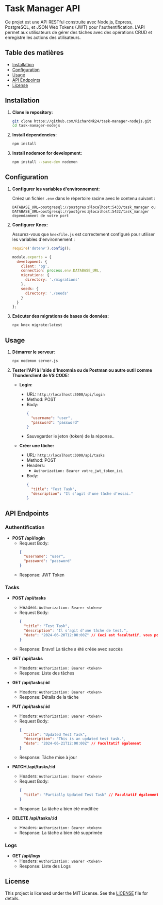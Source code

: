 
# Task Manager API

Ce projet est une API RESTful construite avec Node.js, Express, PostgreSQL, et JSON Web Tokens (JWT) pour l'authentification. L'API permet aux utilisateurs de gérer des tâches avec des opérations CRUD et enregistre les actions des utilisateurs.

## Table des matières

- [Installation](#installation)
- [Configuration](#configuration)
- [Usage](#usage)
- [API Endpoints](#api-endpoints)
- [License](#license)

## Installation

1. **Clone le repository:**

   ```bash
   git clone https://github.com/RichardNk24/task-manager-nodejs.git
   cd task-manager-nodejs
   ```

2. **Install dependencies:**

   ```bash
   npm install
   ```

3. **Install nodemon for development:**

   ```bash
   npm install --save-dev nodemon
   ```

## Configuration

1. **Configurer les variables d'environnement:**

   Créez un fichier `.env` dans le répertoire racine avec le contenu suivant :

   ```env
   DATABASE_URL=postgresql://postgres:@localhost:5433/task_manager ou
   DATABASE_URL=postgresql://postgres:@localhost:5432/task_manager dependamment de votre port
   ```

2. **Configurer Knex:**

   Assurez-vous que `knexfile.js` est correctement configuré pour utiliser les variables d'environnement :

   ```javascript
   require('dotenv').config();

   module.exports = {
     development: {
       client: 'pg',
       connection: process.env.DATABASE_URL,
       migrations: {
         directory: './migrations'
       },
       seeds: {
         directory: './seeds'
       }
     }
   };
   ```

3. **Exécuter des migrations de bases de données:**

   ```bash
   npx knex migrate:latest
   ```

## Usage

1. **Démarrer le serveur:**

   ```bash
   npx nodemon server.js
   ```

2. **Tester l'API à l'aide d'Insomnia ou de Postman ou autre outil comme Thunderclient de VS CODE:**

   - **Login:**
     - URL: `http://localhost:3000/api/login`
     - Method: POST
     - Body: 
       ```json
       {
         "username": "user",
         "password": "password"
       }
       ```
     - Sauvegarder le jeton (token) de la réponse..

   - **Créer une tâche:**
     - URL: `http://localhost:3000/api/tasks`
     - Method: POST
     - Headers:
       - `Authorization: Bearer votre_jwt_token_ici`
     - Body:
       ```json
       {
         "title": "Test Task",
         "description": "Il s'agit d'une tâche d'essai."
       }
       ```

## API Endpoints

### Authentification

- **POST /api/login**
  - Request Body:
    ```json
    {
      "username": "user",
      "password": "password"
    }
    ```
  - Response: JWT Token

### Tasks

- **POST /api/tasks**
  - Headers: `Authorization: Bearer <token>`
  - Request Body:
    ```json
    {
      "title": "Test Task",
      "description": "Il s'agit d'une tâche de test.",
      "date": "2024-06-20T12:00:00Z" // Ceci est facultatif, vous pouvez juste mettre title et description
    }
    ```
  - Response: Bravo! La tâche a été créée avec succès

- **GET /api/tasks**
  - Headers: `Authorization: Bearer <token>`
  - Response: Liste des tâches

- **GET /api/tasks/:id**
  - Headers: `Authorization: Bearer <token>`
  - Response: Détails de la tâche

- **PUT /api/tasks/:id**
  - Headers: `Authorization: Bearer <token>`
  - Request Body:
    ```json
    {
      "title": "Updated Test Task",
      "description": "This is an updated test task.",
      "date": "2024-06-21T12:00:00Z" // Facultatif également
    }
    ```
  - Response: Tâche mise à jour

- **PATCH /api/tasks/:id**
  - Headers: `Authorization: Bearer <token>`
  - Request Body:
    ```json
    {
      "title": "Partially Updated Test Task" // Facultatif également
    }
    ```
  - Response: La tâche a bien été modifiée

- **DELETE /api/tasks/:id**
  - Headers: `Authorization: Bearer <token>`
  - Response: La tâche a bien été supprimée

### Logs

- **GET /api/logs**
  - Headers: `Authorization: Bearer <token>`
  - Response: Liste des Logs

## License

This project is licensed under the MIT License. See the [LICENSE](LICENSE) file for details.
